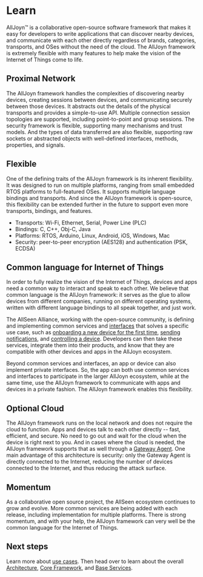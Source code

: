 # Learn

AllJoyn&trade; is a collaborative open-source software framework that makes 
it easy for developers to write applications that can discover nearby 
devices, and communicate with each other directly regardless of brands, 
categories, transports, and OSes without the need of the cloud. The AllJoyn 
framework is extremely flexible with many features to help  make the 
vision of the Internet of Things come to life.

## Proximal Network

The AllJoyn framework handles the complexities of discovering nearby devices, 
creating sessions between devices, and communicating securely between those 
devices.  It abstracts out the details of the physical transports and provides 
a simple-to-use API. Multiple connection session topologies are supported, 
including point-to-point and group sessions. The security framework is flexible, 
supporting many mechanisms and trust models. And the types of data transferred 
are also flexible, supporting raw sockets or abstracted objects with well-defined 
interfaces, methods, properties, and signals.

## Flexible

One of the defining traits of the AllJoyn framework is its inherent flexibility.  
It was designed to run on multiple platforms, ranging from small embedded RTOS 
platforms to full-featured OSes. It supports multiple language bindings and
transports. And since the AllJoyn framework is open-source, this flexibility
can be extended further in the future to support even more transports, bindings,
and features.

* Transports: Wi-Fi, Ethernet, Serial, Power Line (PLC)
* Bindings: C, C++, Obj-C, Java
* Platforms: RTOS, Arduino, Linux, Android, iOS, Windows, Mac
* Security: peer-to-peer encryption (AES128) and authentication (PSK, ECDSA)

## Common language for Internet of Things

In order to fully realize the vision of the Internet of Things, devices and apps
need a common way to interact and speak to each other.  We believe that common
language is the AllJoyn framework: it serves as the glue to allow devices from
different companies, running on different operating systems, written with different
language bindings to all speak together, and just work.

The AllSeen Alliance, working with the open-source community, is defining and 
implementing common services and [interfaces][interfaces] that solves a specific
use case, such as [onboarding a new device for the first time][onboarding], 
[sending notifications][notifs], and [controlling a device][controlpanel]. 
Developers can then take these services, integrate them into their products, 
and know that they are compatible with other devices and apps in the AllJoyn 
ecosystem.

Beyond common services and interfaces, an app or device can also implement 
private interfaces. So, the app can both use common services and interfaces
to participate in the larger AllJoyn ecosystem, while at the same time, use
the AllJoyn framework to communicate with apps and devices in a private fashion. 
The AllJoyn framework enables this flexibility.

## Optional Cloud

The AllJoyn framework runs on the local network and does not require the cloud 
to function. Apps and devices talk to each other directly -- fast, efficient, and
secure. No need to go out and wait for the cloud when the device is right
next to you. And in cases where the cloud is needed, the AllJoyn framework 
supports that as well through a [Gateway Agent][gateway-agent]. One main
advantage of this architecture is security: only the Gateway Agent is
directly connected to the Internet, reducing the number of devices
connected to the Internet, and thus reducing the attack surface.

## Momentum

As a collaborative open source project, the AllSeen ecosystem continues
to grow and evolve. More common services are being added with each release,
including implementation for multiple platforms. There is strong momentum,
and with your help, the AllJoyn framework can very well be the common
language for the Internet of Things.

## Next steps

Learn more about [use cases][use-cases]. Then head over to learn about the
overall [Architecture][arch], [Core Framework][core], and [Base Services][services].

[interfaces]: /learn/core#busobject
[onboarding]: /learn/base-services/onboarding
[notifs]: /learn/base-services/notification
[controlpanel]: /learn/base-services/controlpanel
[gateway-agent]: https://wiki.allseenalliance.org/gateway/gatewayagent

[use-cases]: /learn/use-cases
[arch]: /learn/architecture
[core]: /learn/core
[services]: /learn/base-services
